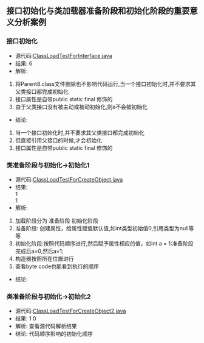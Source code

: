 ## 接口初始化与类加载器准备阶段和初始化阶段的重要意义分析案例  
### 接口初始化
* 源代码:[ClassLoadTestForInterface.java](../src/main/java/com/wanxp/jvm/episode8/ClassLoadTestForInterface.java)   
* 结果: 6
* 解析:
1. 将Parent8.class文件删除也不影响代码运行,当一个接口初始化时,并不要求其父类接口都完成初始化 
2. 接口属性是自带public static final 修饰的
3. 由于父类接口没有被主动或被动初始化,则a不会被初始化
* 结论:
1. 当一个接口初始化时,并不要求其父类接口都完成初始化 
2. 但直接引用父接口的时候,才会初始化
3. 接口属性是自带public static final 修饰的

### 类准备阶段与初始化->初始化1
* 源代码:[ClassLoadTestForCreateObject.java](../src/main/java/com/wanxp/jvm/episode8/ClassLoadTestForCreateObject.java)   
* 结果:   
1  
1  
* 解析:
1. 加载阶段分为 准备阶段  初始化阶段
2. 准备阶段: 创建属性，给属性赋值默认值,如int类型初始值0,引用类型为null等等
3. 初始化阶段:按照代码顺序进行,然后赋予属性相应的值，如int a = 1:准备阶段完成后a=0,然后a=1;
4. 构造器按照所在位置进行
5. 查看byte code也能看到执行的顺序
* 结论:
### 类准备阶段与初始化->初始化2
* 源代码:[ClassLoadTestForCreateObject2.java](../src/main/java/com/wanxp/jvm/episode8/ClassLoadTestForCreateObject2.java)   
* 结果: 
1
0
* 解析:
查看源代码解析结果
* 结论:
代码顺序影响的初始化顺序
